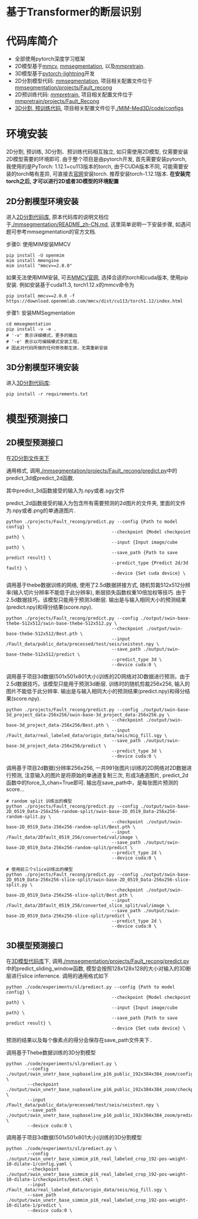 # 基于Transformer的断层识别

# 代码库简介

 - 全部使用pytorch深度学习框架
 - 2D模型基于[mmcv](https://github.com/open-mmlab/mmcv), [mmsegmentation](https://github.com/open-mmlab/mmsegmentation), 以及[mmpretrain](https://github.com/open-mmlab/mmpretrain).
 - 3D模型基于[pytorch-lightning](https://github.com/Lightning-AI/lightning)开发
 - 2D分割模型代码: [mmsegmentation](./mmsegmentation/), 项目相关配置文件位于[mmsegmentation/projects/Fault_recong](./mmsegmentation/projects/Fault_recong)
 - 2D预训练代码: [mmpretrain](./mmpretrain/), 项目相关配置文件位于[mmpretrain/projects/Fault_Recong](./mmpretrain/projects/Fault_Recong)
 - [3D分割, 预训练代码](./MIM-Med3D/), 项目相关配置文件位于[./MIM-Med3D/code/configs](./MIM-Med3D/code/configs)

# 环境安装
2D分割, 预训练, 3D分割、预训练代码相互独立, 如只需使用2D模型, 仅需要安装2D模型需要的环境即可. 由于整个项目是由pytorch开发, 首先需要安装pytorch, 我使用的是PyTorch: 1.12.1+cu113版本的torch, 由于CUDA版本不同, 可能需要安装的torch略有差异, 可直接去[官网](https://pytorch.org/get-started/pytorch-2.0/)安装torch. 推荐安装torch-1.12.1版本. **在安装完torch之后, 才可以进行2D或者3D模型的环境配置**

## 2D分割模型环境安装
进入[2D分割代码库](./mmsegmentation), 原本代码库的说明文档位于[./mmsegmentation/README_zh-CN.md](./mmsegmentation/README_zh-CN.md), 这里简单说明一下安装步骤, 如遇问题可参考mmsegmentation的官方文档.
 
步骤0: 使用MIM安装MMCV
```
pip install -U openmim
mim install mmengine
mim install "mmcv>=2.0.0"
```
如果无法使用MIM安装, 可去[MMCV官网](https://mmcv.readthedocs.io/zh_CN/latest/get_started/installation.html), 选择合适的torch和cuda版本, 使用pip安装. 例如安装基于cuda11.3, torch1.12.x的mmcv命令为
```
pip install mmcv==2.0.0 -f https://download.openmmlab.com/mmcv/dist/cu113/torch1.12/index.html
```

步骤1: 安装MMSegmentation
```
cd mmsegmentation
pip install -v -e .
# '-v' 表示详细模式，更多的输出
# '-e' 表示以可编辑模式安装工程，
# 因此对代码所做的任何修改都生效，无需重新安装
```

## 3D分割模型环境安装
进入[3D分割代码库](./MIM-Med3D):
```
pip install -r requirements.txt
```

# 模型预测接口

## 2D模型预测接口
在[2D分割文件夹下](./mmsegmentation)

通用格式, 调用[./mmsegmentation/projects/Fault_recong/predict.py](./mmsegmentation/projects/Fault_recong/predict.py)中的predict_3d或predict_2d函数. 

其中predict_3d函数接受的输入为.npy或者.sgy文件

predict_2d函数接受的输入为包含所有需要预测的2d图片的文件夹, 里面的文件为.npy或者.png的单通道图片. 
```
python ./projects/Fault_recong/predict.py --config {Path to model config} \
                                        --checkpoint {Model checkpoint path} \
                                        --input {Input image/cube path} \
                                        --save_path {Path to save predict result} \
                                        --predict_type {Predict 2d/3d fault} \
                                        --device {Set cuda device} \
```


调用基于thebe数据训练的网络, 使用了2.5d数据拼接方式, 随机剪裁512x512分辨率(输入切片分辨率不能低于此分辨率), 断层损失函数权重10倍加权等技巧. 由于2.5d数据技巧，该模型只能用于预测3d断层. 输出是与输入相同大小的预测结果(predict.npy)和得分结果(score.npy).
```
python ./projects/Fault_recong/predict.py --config ./output/swin-base-thebe-512x512/swin-base-thebe-512x512.py \
                                        --checkpoint ./output/swin-base-thebe-512x512/Best.pth \
                                        --input /Fault_data/public_data/precessed/test/seis/seistest.npy \
                                        --save_path ./output/swin-base-thebe-512x512/predict \
                                        --predict_type 3d \
                                        --device cuda:0 \
```

调用基于项目3d数据(501x501x801大小)训练的2D网络对3D数据进行预测，由于2.5d数据技巧，该模型只能用于预测3d断层. 训练时的随机剪裁256x256, 输入的图片不能低于此分辨率. 输出是与输入相同大小的预测结果(predict.npy)和得分结果(score.npy).
```
python ./projects/Fault_recong/predict.py --config ./output/swin-base-3d_project_data-256x256/swin-base-3d_project_data-256x256.py \
                                        --checkpoint ./output/swin-base-3d_project_data-256x256/Best.pth \
                                        --input /Fault_data/real_labeled_data/origin_data/seis/mig_fill.sgy \
                                        --save_path ./output/swin-base-3d_project_data-256x256/predict \
                                        --predict_type 3d \
                                        --device cuda:0 \
```

调用基于项目2d数据(分辨率256x256, 一共991张图片)训练的2D网络对2D数据进行预测, 注意输入的图片是将原始的单通道复制三次, 形成3通道图片, predict_2d函数中的force_3_chan=True即可. 输出在save_path中，是每张图片预测的score...
```
# random split 训练出的模型
python ./projects/Fault_recong/predict.py --config ./output/swin-base-2D_0519_Data-256x256-random-split/swin-base-2D_0519_Data-256x256-random-split.py \
                                        --checkpoint ./output/swin-base-2D_0519_Data-256x256-random-split/Best.pth \
                                        --input /Fault_data/2Dfault_0519_256/converted/val/image \
                                        --save_path ./output/swin-base-2D_0519_Data-256x256-random-split/predict \
                                        --predict_type 2d \
                                        --device cuda:0 \

# 使用前三个slice训练出的模型
python ./projects/Fault_recong/predict.py --config ./output/swin-base-2D_0519_Data-256x256-slice-split/swin-base-2D_0519_Data-256x256-slice-split.py \
                                        --checkpoint ./output/swin-base-2D_0519_Data-256x256-slice-split/Best.pth \
                                        --input /Fault_data/2Dfault_0519_256/converted_slice_split/val/image \
                                        --save_path ./output/swin-base-2D_0519_Data-256x256-slice-split/predict \
                                        --predict_type 2d \
                                        --device cuda:0 \

```

## 3D模型预测接口
在[3D模型代码库](./MIM-Med3D/)下, 调用[./mmsegmentation/projects/Fault_recong/predict.py](./mmsegmentation/projects/Fault_recong/predict.py)中的predict_sliding_window函数, 模型会按照128x128x128的大小对输入的3D断层进行slice inferrence. 调用的通用格式如下
```
python ./code/experiments/sl/prediect.py --config {Path to model config} \
                                        --checkpoint {Model checkpoint path} \
                                        --input {Input image/cube path} \
                                        --save_path {Path to save predict result} \
                                        --device {Set cuda device} \
```
预测的结果以及每个像素点的得分会保存在save_path文件夹下..

调用基于Thebe数据训练的3D分割模型
```
python ./code/experiments/sl/prediect.py \
        --config ./output/swin_unetr_base_supbaseline_p16_public_192x384x384_zoom/config.yaml \
        --checkpoint ./output/swin_unetr_base_supbaseline_p16_public_192x384x384_zoom/checkpoints/best.ckpt \
        --input /Fault_data/public_data/precessed/test/seis/seistest.npy \
        --save_path ./output/swin_unetr_base_supbaseline_p16_public_192x384x384_zoom/predict \
        --device cuda:0 \
```

调用基于项目3d数据(501x501x801大小)训练的3D分割模型
```
python ./code/experiments/sl/prediect.py \
        --config ./output/swin_unetr_base_simmim_p16_real_labeled_crop_192-pos-weight-10-dilate-1/config.yaml \
        --checkpoint ./output/swin_unetr_base_simmim_p16_real_labeled_crop_192-pos-weight-10-dilate-1/checkpoints/best.ckpt \
        --input /Fault_data/real_labeled_data/origin_data/seis/mig_fill.sgy \
        --save_path  ./output/swin_unetr_base_simmim_p16_real_labeled_crop_192-pos-weight-10-dilate-1/predict \
        --device cuda:0 \
```
